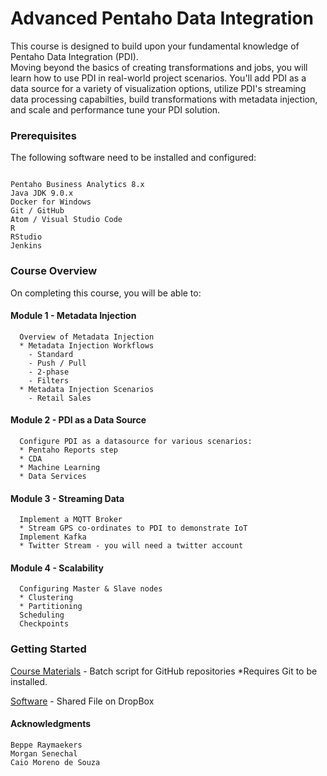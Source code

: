 
# Advanced Pentaho Data Integration
  This course is designed to build upon your fundamental knowledge of Pentaho Data Integration (PDI).   
  Moving beyond the basics of creating transformations and jobs, you will learn how to use PDI in real-world project scenarios.
  You'll add PDI as a data source for a variety of visualization options, utilize PDI's streaming data processing capabilties, build transformations with metadata injection, and scale and performance tune your PDI solution.

### Prerequisites

The following software need to be installed and configured:
```

Pentaho Business Analytics 8.x
Java JDK 9.0.x
Docker for Windows
Git / GitHub
Atom / Visual Studio Code
R
RStudio
Jenkins

```

### Course Overview

On completing this course, you will be able to:

#### Module 1 - Metadata Injection
```
  Overview of Metadata Injection
  * Metadata Injection Workflows
    - Standard
    - Push / Pull
    - 2-phase
    - Filters
  * Metadata Injection Scenarios
    - Retail Sales
```
#### Module 2 - PDI as a Data Source
```
  Configure PDI as a datasource for various scenarios:
  * Pentaho Reports step
  * CDA
  * Machine Learning
  * Data Services
```  

#### Module 3 - Streaming Data
```
  Implement a MQTT Broker
  * Stream GPS co-ordinates to PDI to demonstrate IoT
  Implement Kafka
  * Twitter Stream - you will need a twitter account
```

#### Module 4 - Scalability
```
  Configuring Master & Slave nodes
  * Clustering
  * Partitioning
  Scheduling
  Checkpoints
```

### Getting Started

[Course Materials](/scripts/course_materials.cmd) - Batch script for GitHub repositories *Requires Git to be installed.

[Software](https://www.dropbox.com/sh/6nl31ts10sjimnr/AADFXjTek4f9ANyBivVVAhqFa?dl=0) - Shared File on DropBox


#### Acknowledgments
```
Beppe Raymaekers
Morgan Senechal
Caio Moreno de Souza
```
